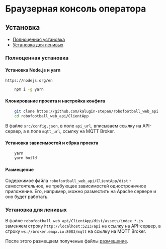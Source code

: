 # Браузерная консоль оператора

## Установка

* [Полноценная установка](#полноценная-установка)
* [Установка для ленивых](#установка-для-ленивых)

### Полноценная установка

#### Установка Node.js и yarn

`https://nodejs.org/en`

```bash
    npm i -g yarn
```

#### Клонирование проекта и настройка конфига

```bash
    git clone https://github.com/kalugin-stepan/robofootball_web_api
    cd robofootball_web_api/ClientApp
```

В файле `src/config.json`, в поле `api_url`, вписываем ссылку на API-сервер,
а в полe `mqtt_url`, ссылку на MQTT Broker.

#### Установка зависимостей и сбрка проекта

```bash
    yarn
    yarn build
```

#### Размещение

Содержимое файла `robofootball_web_api/ClientApp/dist` - самостоятельное, не требующее зависимостей одностроничное приложение.
Его, например, можно разместить на Apache сервере и оно будет работать.

### Установка для ленивых

В файле `robofootball_web_api/ClientApp/dist/assets/index.*.js`
заменяем строку `http://localhost:5213/api` на ссылку на API-сервер,
а строку `ws://broker.emqx.io:8083/mqtt` на ссылку на MQTT Broker.

После этого размещаем полученые файлы [размещение](#размещение).

